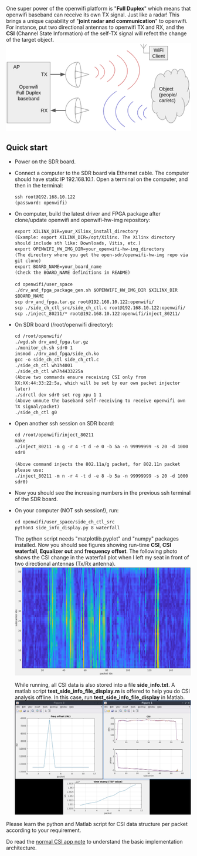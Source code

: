 <!--
Author: Xianjun jiao
SPDX-FileCopyrightText: 2019 UGent
SPDX-License-Identifier: AGPL-3.0-or-later
-->

One super power of the openwifi platform is "**Full Duplex**" which means that openwifi baseband can receive its own TX signal. Just like a radar! This brings a unique capability of "**joint radar and communication**" to openwifi. For instance, put two directional antennas to openwifi TX and RX, and the **CSI** (Channel State Information) of the self-TX signal will refect the change of the target object.
 ![](./openwifi-radar.jpg)

## Quick start
- Power on the SDR board.
- Connect a computer to the SDR board via Ethernet cable. The computer should have static IP 192.168.10.1. Open a terminal on the computer, and then in the terminal:
  ```
  ssh root@192.168.10.122
  (password: openwifi)
  ```
- On computer, build the latest driver and FPGA package after clone/update openwifi and openwifi-hw-img repository:
  ```
  export XILINX_DIR=your_Xilinx_install_directory
  (Example: export XILINX_DIR=/opt/Xilinx. The Xilinx directory should include sth like: Downloads, Vitis, etc.)
  export OPENWIFI_HW_IMG_DIR=your_openwifi-hw-img_directory
  (The directory where you get the open-sdr/openwifi-hw-img repo via git clone)
  export BOARD_NAME=your_board_name
  (Check the BOARD_NAME definitions in README)

  cd openwifi/user_space
  ./drv_and_fpga_package_gen.sh $OPENWIFI_HW_IMG_DIR $XILINX_DIR $BOARD_NAME
  scp drv_and_fpga.tar.gz root@192.168.10.122:openwifi/
  scp ./side_ch_ctl_src/side_ch_ctl.c root@192.168.10.122:openwifi/
  scp ./inject_80211/* root@192.168.10.122:openwifi/inject_80211/
  ```
- On SDR board (/root/openwifi directory):
  ```
  cd /root/openwifi/
  ./wgd.sh drv_and_fpga.tar.gz
  ./monitor_ch.sh sdr0 1
  insmod ./drv_and_fpga/side_ch.ko
  gcc -o side_ch_ctl side_ch_ctl.c
  ./side_ch_ctl wh1h4001
  ./side_ch_ctl wh7h4433225a
  (Above two commands ensure receiving CSI only from XX:XX:44:33:22:5a, which will be set by our own packet injector later)
  ./sdrctl dev sdr0 set reg xpu 1 1
  (Above unmute the baseband self-receiving to receive openwifi own TX signal/packet)
  ./side_ch_ctl g0
  ```
- Open another ssh session on SDR board:
  ```
  cd /root/openwifi/inject_80211
  make
  ./inject_80211 -m g -r 4 -t d -e 0 -b 5a -n 99999999 -s 20 -d 1000 sdr0

  (Above command injects the 802.11a/g packet, for 802.11n packet please use:
  ./inject_80211 -m n -r 4 -t d -e 8 -b 5a -n 99999999 -s 20 -d 1000 sdr0)
  ```
- Now you should see the increasing numbers in the previous ssh terminal of the SDR board.
- On your computer (NOT ssh session!), run:
  ```
  cd openwifi/user_space/side_ch_ctl_src
  python3 side_info_display.py 8 waterfall
  ```
  The python script needs "matplotlib.pyplot" and "numpy" packages installed. Now you should see figures showing run-time **CSI**, **CSI waterfall**, **Equalizer out** and **frequency offset**. The following photo shows the CSI change in the waterfall plot when I left my seat in front of two directional antennas (Tx/Rx antenna).
  ![](./sensing.png)
  
  While running, all CSI data is also stored into a file **side_info.txt**. A matlab script **test_side_info_file_display.m** is offered to help you do CSI analysis offline. In this case, run **test_side_info_file_display** in Matlab.
  ![](./csi-screen-shot-radar-matlab.jpg)
  
Please learn the python and Matlab script for CSI data structure per packet according to your requirement.
  
Do read the [normal CSI app note](csi.md) to understand the basic implementation architecture.
